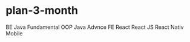 # plan-3-month
BE
  Java
    Fundamental
    OOP
    Java Advnce
FE
  React
    React JS
    React Nativ
Mobile

    
